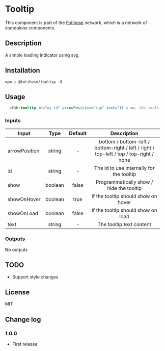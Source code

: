 # Tooltip

This component is part of the [Fotihose](https://github.com/halloverden/fotihose) network, which is a network of standalone components.

## Description
A simple loading indicator using svg.

## Installation
```
npm i @fotihose/tooltip -S
```

## Usage
```html
  <fih-tooltip id="my-id" arrowPosition="top" text="It's me, the tooltip"></fih-tooltip>
```

### Inputs

| Input         | Type               | Default               | Description                                 |
|---------------|:------------------:|:---------------------:|:-------------------------------------------:|
| arrowPosition | string             | -                     | bottom / bottom-left / bottom-right / left / right / top-left / top / top-right / none
| id            | string             | -                     | The id to use internally for the tooltip
| show          | boolean            | false                 | Programmatically show / hide the tooltip
| showOnHover   | boolean            | true                  | If the tooltip should show on hover
| showOnLoad    | boolean            | false                 | If the tooltip should show on load
| text          | string             | -                     | The tooltip text content

### Outputs

No outputs

## TODO
- Support style changes

## License
MIT

## Change log

### 1.0.0
- First release
